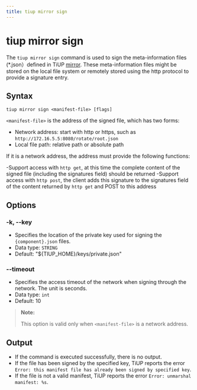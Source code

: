 ```yaml
---
title: tiup mirror sign
---
```


# tiup mirror sign

The `tiup mirror sign` command is used to sign the meta-information files (*.json）defined in TiUP [mirror](/tiup/tiup-mirror-reference.md). These meta-information files might be stored on the local file system or remotely stored using the http protocol to provide a signature entry.

## Syntax

```shell
tiup mirror sign <manifest-file> [flags]
```

`<manifest-file>` is the address of the signed file, which has two forms:

- Network address: start with http or https, such as `http://172.16.5.5:8080/rotate/root.json`
- Local file path: relative path or absolute path

If it is a network address, the address must provide the following functions:

-Support access with `http get`, at this time the complete content of the signed file (including the signatures field) should be returned
-Support access with `http post`, the client adds this signature to the signatures field of the content returned by `http get` and POST to this address

## Options

### -k, --key

- Specifies the location of the private key used for signing the `{component}.json` files.
- Data type: `STRING`
- Default: "${TIUP_HOME}/keys/private.json"

### --timeout

- Specifies the access timeout of the network when signing through the network. The unit is seconds.
- Data type: `int`
- Default: 10

> **Note:**
>
> This option is valid only when `<manifest-file>` is a network address.

## Output

- If the command is executed successfully, there is no output.
- If the file has been signed by the specified key, TiUP reports the error `Error: this manifest file has already been signed by specified key`.
- If the file is not a valid manifest, TiUP reports the error `Error: unmarshal manifest: %s`.